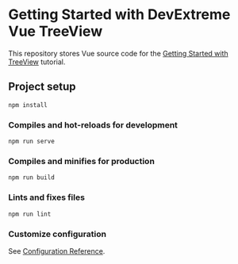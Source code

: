 # Getting Started with DevExtreme Vue TreeView

This repository stores Vue source code for the [Getting Started with TreeView](https://js.devexpress.com/Documentation/Guide/UI_Components/TreeView/Getting_Started_with_TreeView/) tutorial.

## Project setup
```
npm install
```

### Compiles and hot-reloads for development
```
npm run serve
```

### Compiles and minifies for production
```
npm run build
```

### Lints and fixes files
```
npm run lint
```

### Customize configuration
See [Configuration Reference](https://cli.vuejs.org/config/).
